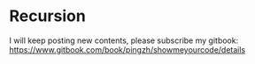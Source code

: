 # Recursion

I will keep posting new contents, please subscribe my gitbook: https://www.gitbook.com/book/pingzh/showmeyourcode/details



